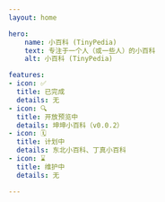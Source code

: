 ```yaml
---
layout: home

hero:
    name: 小百科 (TinyPedia)
    text: 专注于一个人（或一些人）的小百科
    alt: 小百科 (TinyPedia)

features:
- icon: ✅
  title: 已完成
  details: 无
- icon: 🔍
  title: 开放预览中
  details: 坤坤小百科（v0.0.2）
- icon: 🗓
  title: 计划中
  details: 东北小百科、丁真小百科
- icon: ⌛️
  title: 维护中
  details: 无

---
```

